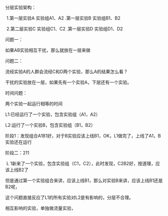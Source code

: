 分层实验架构：

​	1.第一层实验A  实验组A1、A2 .第一层实验B  实验组B1、B2 

​	2.第二层实验C  实验组C1、C2 .第一层实验D  实验组D1、D2



问题一：

如果AB实验相互干扰，那么就放在一层来做





问题二：

 流经实验A的人群会流经C和D两个实验，那么A的结果怎么看？





干扰的实验放在一层，如果先有一个实验A，下层还有一个实验。

时间问题：

两个实验一起运行相等的时间

L1:已经运行了一个实验，包含实验组（A1，A2）

L2:运行了一个实验B，包含实验组（B1，B2）

阶段1：发现组合A1B1好，对于B实验应该上线B1，OK，L1做完了，上线了A1，B实验还在运行



阶段二：211

​	L 1新来了一个实验，包含实验组（C1，C2），此时发现，C2B2好，按道理，应该上线B2了

​	但是通过第一个实验组合来讲，应该上线B1，那么对实验B来讲，应该上线B1还是B2呢，



这个问题直接反应了L1的所有实验对L2是有影响的，分层不合理。

相互影响的实验，单独做流量实验，



​	



